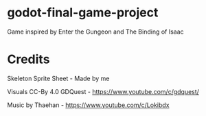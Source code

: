 # godot-final-game-project
Game inspired by Enter the Gungeon and The Binding of Isaac


# Credits

Skeleton Sprite Sheet - Made by me

Visuals CC-By 4.0 GDQuest - https://www.youtube.com/c/gdquest/

Music by Thaehan - https://www.youtube.com/c/Lokibdx
